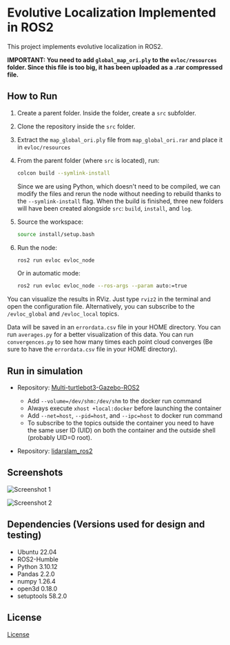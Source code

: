# Evolutive Localization Implemented in ROS2

This project implements evolutive localization in ROS2.

**IMPORTANT: You need to add `global_map_ori.ply` to the `evloc/resources` folder. Since this file is too big, it has been uploaded as a .rar compressed file.**

## How to Run

1. Create a parent folder. Inside the folder, create a `src` subfolder.
2. Clone the repository inside the `src` folder.
3. Extract the `map_global_ori.ply` file from `map_global_ori.rar` and place it in  `evloc/resources`
4. From the parent folder (where `src` is located), run:

    ```bash
    colcon build --symlink-install
    ```

    Since we are using Python, which doesn't need to be compiled, we can modify the files and rerun the node without needing to rebuild thanks to the `--symlink-install` flag. When the build is finished, three new folders will have been created alongside `src`: `build`, `install`, and `log`.

5. Source the workspace:

    ```bash
    source install/setup.bash
    ```

6. Run the node:

    ```bash
    ros2 run evloc evloc_node
    ```

    Or in automatic mode:

    ```bash
    ros2 run evloc evloc_node --ros-args --param auto:=true
    ```

You can visualize the results in RViz. Just type `rviz2` in the terminal and open the configuration file. Alternatively, you can subscribe to the `/evloc_global` and `/evloc_local` topics.

Data will be saved in an `errordata.csv` file in your HOME directory. You can run `averages.py` for a better visualization of this data.
You can run `convergences.py` to see how many times each point cloud converges (Be sure to have the `errordata.csv` file in your HOME directory).


## Run in simulation

- Repository: [Multi-turtlebot3-Gazebo-ROS2](https://github.com/Taeyoung96/Multi-turtlebot3-Gazebo-ROS2)
  - Add `--volume=/dev/shm:/dev/shm` to the docker run command
  - Always execute `xhost +local:docker` before launching the container
  - Add `--net=host`, `--pid=host`, and `--ipc=host` to docker run command
  - To subscribe to the topics outside the container you need to have the same user ID (UID) on both the container and the outside shell (probably UID=0 root).

- Repository: [lidarslam_ros2](https://github.com/rsasaki0109/lidarslam_ros2)


## Screenshots

![Screenshot 1](https://github.com/Fasero11/TFG-IRS-2024/assets/86266311/6ea2ade6-6c87-43a7-930a-0ff16330e3f0)

![Screenshot 2](https://github.com/Fasero11/TFG-IRS-2024/assets/86266311/c74ad795-a647-4fa1-a4d4-06d8ea117fd9)

## Dependencies (Versions used for design and testing)
- Ubuntu 22.04
- ROS2-Humble
- Python 3.10.12
- Pandas 2.2.0
- numpy 1.26.4
- open3d 0.18.0
- setuptools 58.2.0


## License

[License](LICENSE)
